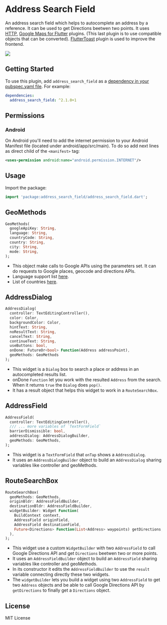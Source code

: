 # Address Search Field

An address search field which helps to autocomplete an address by a reference. It can be used to get Directions beetwen two points.
It uses [HTTP](https://pub.dev/packages/http/versions/0.12.2), [Google Maps for Flutter](https://pub.dev/packages/google_maps_flutter/versions/1.0.5) plugins. (This last plugin is to use compatible objects that can be converted). [FlutterToast](https://pub.dev/packages/fluttertoast) plugin is used to improve the frontend.

![](https://raw.githubusercontent.com/JosLuna98/address_search_field/master/screenshot/untitled.gif)

## Getting Started

To use this plugin, add `address_search_field` as a [dependency in your pubspec.yaml file](https://flutter.io/platform-plugins/). For example:

```yaml
dependencies:
  address_search_field: ^2.1.0+1
```

## Permissions

### Android

On Android you'll need to add the internet permission to your Android Manifest file (located under android/app/src/main). To do so add next lines as direct child of the `<manifest>` tag:

``` xml
<uses-permission android:name="android.permission.INTERNET"/>
```

## Usage

Import the package:
```dart
import 'package:address_search_field/address_search_field.dart';
```

## GeoMethods

```dart
GeoMethods(
  googleApiKey: String,
  language: String,
  countryCode: String,
  country: String,
  city: String,
  mode: String,
);
```

* This object make calls to Google APIs using the parameters set. It can do requests to Google places, geocode and directions APIs.
* Language support list [here](https://developers.google.com/maps/faq#languagesupport).
* List of countries [here](https://en.wikipedia.org/wiki/List_of_ISO_3166_country_codes).

## AddressDialog

```dart
AddressDialog(
  controller: TextEditingController(),
  color: Color,
  backgroundColor: Color,
  hintText: String,
  noResultText: String,
  cancelText: String,
  continueText: String,
  useButtons: bool,
  onDone: FutureOr<bool> Function(Address addressPoint),
  geoMethods: GeoMethods
);
```

* This widget is a `Dialog` box to search a place or address in an autocompleted results list.
* onDone `Function` let you work with the resulted `Address` from the search. When it returns `true` the `Dialog` does `pop()`.
* It has a result object that helps this widget to work in a `RouteSearchBox`.

## AddressField

```dart
AddressField(
  controller: TextEditingController(),
  /// ... more variables of `TextFormField`
  barrierDismissible: bool,
  addressDialog: AddressDialogBuilder,
  geoMethods: GeoMethods,
);
```

* This widget is a `TextFormField` that `onTap` shows a `AddressDialog`.
* It uses an `AddressDialogBuilder` object to build an `AddressDialog` sharing variables like controller and geoMethods.

## RouteSearchBox

```dart
RouteSearchBox(
  geoMethods: GeoMethods,
  originBldr: AddressFieldBuilder,
  destinationBldr: AddressFieldBuilder,
  widgetBuilder: Widget Function(
    BuildContext context,
    AddressField originField,
    AddressField destinationField,
    Future<Directions> Function(List<Address> waypoints) getDirections,
  ),
);
```

* This widget use a custom `WidgetBuilder` with two `AddressField` to call Google Directions API and get `Directions` beetwen two or more points.
* It uses an `AddressFieldBuilder` object to build an `AddressField` sharing variables like controller and geoMethods.
* In its constructor it edits the `AddressFieldBuilder` to use the `result` variable connecting directly these two widgets.
* The `widgetBuilder` lets you build a widget using two `AddressField` to get two `Address` objects and be able to call Google Directions API by `getDirections` to finally get a `Directions` object.

##  License

MIT License
